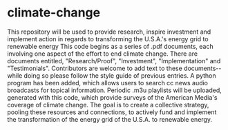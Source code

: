 # climate-change
This repository will be used to provide research, inspire investment and implement action in regards to transforming the U.S.A.'s energy grid to renewable energy
This code begins as a series of .pdf documents, each involving one aspect of the effort to end climate change. There are documents entitled, "Research/Proof", "Investment", "Implementation" and "Testimonials". Contributors are welcome to add text to these documents-- while doing so please follow the style guide of previous entries.
A python program has been added, which allows users to search cc news audio broadcasts for topical information. Periodic .m3u playlists will be uploaded, generated with this code, which provide surveys of the American Media's coverage of climate change.
The goal is to create a collective strategy, pooling these resources and connections, to actively fund and implement the transformation of the energy grid of the U.S.A. to renewable energy.
